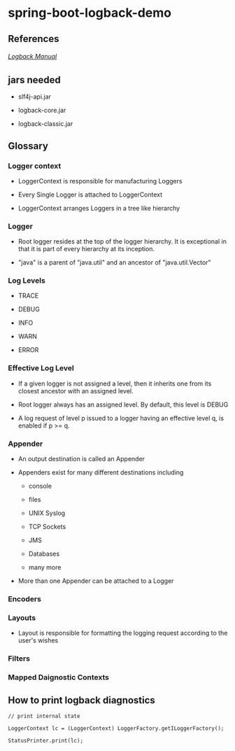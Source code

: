 # spring-boot-logback-demo



## References



###### [Logback Manual](https://logback.qos.ch/manual/index.html)



## jars needed



* slf4j-api.jar

* logback-core.jar

* logback-classic.jar



## Glossary



### Logger context



* LoggerContext is responsible for manufacturing Loggers

* Every Single Logger is attached to LoggerContext

* LoggerContext arranges Loggers in a tree like hierarchy



### Logger



* Root logger resides at the top of the logger hierarchy. It is exceptional in that it is part of every hierarchy at its inception.

* "java" is a parent of "java.util" and an ancestor of "java.util.Vector"



### Log Levels



* TRACE

* DEBUG

* INFO

* WARN

* ERROR



### Effective Log Level



* If a given logger is not assigned a level, then it inherits one from its closest ancestor with an assigned level.

* Root logger always has an assigned level. By default, this level is DEBUG

* A log request of level p issued to a logger having an effective level q, is enabled if p >= q.



### Appender



* An output destination is called an Appender

* Appenders exist for many different destinations including 

	* console

	* files

	* UNIX Syslog

	* TCP Sockets

	* JMS

	* Databases

	* many more

* More than one Appender can be attached to a Logger



### Encoders



### Layouts



* Layout is responsible for formatting the logging request according to the user's wishes



### Filters



### Mapped Daignostic Contexts



## How to print logback diagnostics



    

    // print internal state

    LoggerContext lc = (LoggerContext) LoggerFactory.getILoggerFactory();

    StatusPrinter.print(lc);

    

